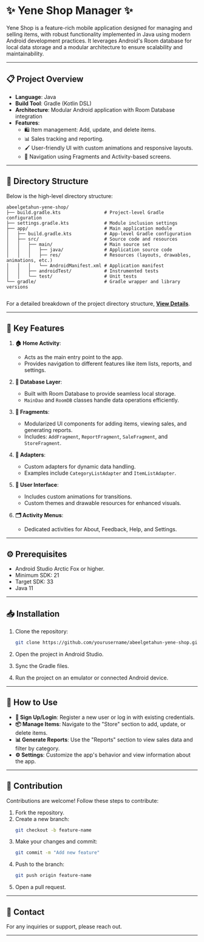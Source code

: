 # ✨ Yene Shop Manager ✨

Yene Shop is a feature-rich mobile application designed for managing and selling items, with robust functionality implemented in Java using modern Android development practices. It leverages Android's Room database for local data storage and a modular architecture to ensure scalability and maintainability.

---

## 📋 Project Overview

- **Language**: Java
- **Build Tool**: Gradle (Kotlin DSL)
- **Architecture**: Modular Android application with Room Database integration
- **Features**:
  - 🛍️ Item management: Add, update, and delete items.
  - 📊 Sales tracking and reporting.
  - 🖌️ User-friendly UI with custom animations and responsive layouts.
  - 🧭 Navigation using Fragments and Activity-based screens.

---

## 📂 Directory Structure

Below is the high-level directory structure:

```
abeelgetahun-yene-shop/
├── build.gradle.kts                # Project-level Gradle configuration
├── settings.gradle.kts             # Module inclusion settings
├── app/                            # Main application module
│   ├── build.gradle.kts            # App-level Gradle configuration
│   ├── src/                        # Source code and resources
│   │   ├── main/                   # Main source set
│   │   │   ├── java/               # Application source code
│   │   │   ├── res/                # Resources (layouts, drawables, animations, etc.)
│   │   │   └── AndroidManifest.xml # Application manifest
│   │   ├── androidTest/            # Instrumented tests
│   │   └── test/                   # Unit tests
└── gradle/                         # Gradle wrapper and library versions


```
For a detailed breakdown of the project directory structure, [**View Details**](https://github.com/abeelgetahun/Yene-shop/blob/master/DIRECTORY-README.md).

---

## 🌟 Key Features

1. **🏠 Home Activity**:
   - Acts as the main entry point to the app.
   - Provides navigation to different features like item lists, reports, and settings.

2. **💾 Database Layer**:
   - Built with Room Database to provide seamless local storage.
   - `MainDao` and `RoomDB` classes handle data operations efficiently.

3. **📱 Fragments**:
   - Modularized UI components for adding items, viewing sales, and generating reports.
   - Includes: `AddFragment`, `ReportFragment`, `SaleFragment`, and `StoreFragment`.

4. **🔄 Adapters**:
   - Custom adapters for dynamic data handling.
   - Examples include `CategoryListAdapter` and `ItemListAdapter`.

5. **🎨 User Interface**:
   - Includes custom animations for transitions.
   - Custom themes and drawable resources for enhanced visuals.

6. **🗂️ Activity Menus**:
   - Dedicated activities for About, Feedback, Help, and Settings.

---

## ⚙️ Prerequisites

- Android Studio Arctic Fox or higher.
- Minimum SDK: 21
- Target SDK: 33
- Java 11

---

## 📥 Installation

1. Clone the repository:
   ```sh
   git clone https://github.com/yourusername/abeelgetahun-yene-shop.git
   ```

2. Open the project in Android Studio.

3. Sync the Gradle files.

4. Run the project on an emulator or connected Android device.

---

## 🚀 How to Use

- **🔑 Sign Up/Login**: Register a new user or log in with existing credentials.
- **📦 Manage Items**: Navigate to the "Store" section to add, update, or delete items.
- **📊 Generate Reports**: Use the "Reports" section to view sales data and filter by category.
- **⚙️ Settings**: Customize the app's behavior and view information about the app.

---

## 🤝 Contribution

Contributions are welcome! Follow these steps to contribute:

1. Fork the repository.
2. Create a new branch:
   ```sh
   git checkout -b feature-name
   ```
3. Make your changes and commit:
   ```sh
   git commit -m "Add new feature"
   ```
4. Push to the branch:
   ```sh
   git push origin feature-name
   ```
5. Open a pull request.

---


## 📧 Contact

For any inquiries or support, please reach out.

---


